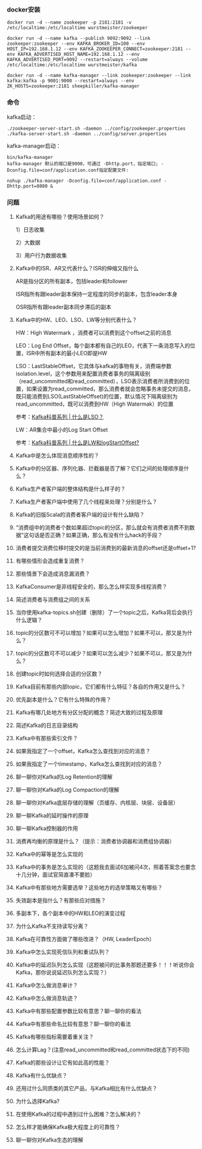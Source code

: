 ### docker安装

```shell
docker run -d --name zookeeper -p 2181:2181 -v /etc/localtime:/etc/localtime wurstmeister/zookeeper

docker run -d --name kafka --publish 9092:9092 --link zookeeper:zookeeper --env KAFKA_BROKER_ID=100 --env HOST_IP=192.168.1.12 --env KAFKA_ZOOKEEPER_CONNECT=zookeeper:2181 --env KAFKA_ADVERTISED_HOST_NAME=192.168.1.12 --env KAFKA_ADVERTISED_PORT=9092 --restart=always --volume /etc/localtime:/etc/localtime wurstmeister/kafka

docker run -d --name kafka-manager --link zookeeper:zookeeper --link kafka:kafka -p 9001:9000 --restart=always --env ZK_HOSTS=zookeeper:2181 sheepkiller/kafka-manager
```



### 命令

kafka启动：

```
./zookeeper-server-start.sh -daemon ../config/zookeeper.properties 
./kafka-server-start.sh -daemon ../config/server.properties
```

kafka-manager启动：

```
bin/kafka-manager
kafka-manager 默认的端口是9000，可通过 -Dhttp.port，指定端口; -Dconfig.file=conf/application.conf指定配置文件:

nohup ./kafka-manager -Dconfig.file=conf/application.conf -Dhttp.port=8080 &
```



### 问题

1. Kafka的用途有哪些？使用场景如何？

   1）日志收集

   2）大数据

   3）用户行为数据收集

2. Kafka中的ISR、AR又代表什么？ISR的伸缩又指什么

   AR是指分区的所有副本，包括leader和follower

   ISR指所有跟leader副本保持一定程度的同步的副本，包含leader本身

   OSR指所有跟leader副本同步滞后的副本

3. Kafka中的HW、LEO、LSO、LW等分别代表什么？

   HW：High Watermark ，消费者可以消费到这个offset之前的消息

   LEO：Log End Offset，每个副本都有自己的LEO，代表下一条消息写入的位置，ISR中所有副本的最小LEO即是HW

   LSO：LastStableOffset，它具体与kafka的事物有关，消费端参数isolation.level，这个参数用来配置消费者事务的隔离级别（read_uncommitted和read_committed），LSO表示消费者所消费到的位置，如果设置为read_committed，那么消费者就会忽略事务未提交的消息，既只能消费到LSO(LastStableOffset)的位置，默认情况下隔离级别为read_uncommitted，既可以消费到HW（High Watermak）的位置

   参考：[Kafka科普系列 | 什么是LSO？](https://hiddenpps.blog.csdn.net/article/details/88985769)

   LW：AR集合中最小的Log Start Offset

   参考：[Kafka科普系列 | 什么是LW和logStartOffset?](https://blog.csdn.net/u013256816/article/details/88939070) 

4. Kafka中是怎么体现消息顺序性的？

   

5. Kafka中的分区器、序列化器、拦截器是否了解？它们之间的处理顺序是什么？

   

6. Kafka生产者客户端的整体结构是什么样子的？

   

7. Kafka生产者客户端中使用了几个线程来处理？分别是什么？

   

8. Kafka的旧版Scala的消费者客户端的设计有什么缺陷？

   

9. “消费组中的消费者个数如果超过topic的分区，那么就会有消费者消费不到数据”这句话是否正确？如果正确，那么有没有什么hack的手段？

   

10. 消费者提交消费位移时提交的是当前消费到的最新消息的offset还是offset+1?

    

11. 有哪些情形会造成重复消费？

    

12. 那些情景下会造成消息漏消费？

    

13. KafkaConsumer是非线程安全的，那么怎么样实现多线程消费？

    

14. 简述消费者与消费组之间的关系

    

15. 当你使用kafka-topics.sh创建（删除）了一个topic之后，Kafka背后会执行什么逻辑？

    

16. topic的分区数可不可以增加？如果可以怎么增加？如果不可以，那又是为什么？

    

17. topic的分区数可不可以减少？如果可以怎么减少？如果不可以，那又是为什么？

    

18. 创建topic时如何选择合适的分区数？

    

19. Kafka目前有那些内部topic，它们都有什么特征？各自的作用又是什么？

    

20. 优先副本是什么？它有什么特殊的作用？

    

21. Kafka有哪几处地方有分区分配的概念？简述大致的过程及原理

    

22. 简述Kafka的日志目录结构

    

23. Kafka中有那些索引文件？

    

24. 如果我指定了一个offset，Kafka怎么查找到对应的消息？

    

25. 如果我指定了一个timestamp，Kafka怎么查找到对应的消息？

    

26. 聊一聊你对Kafka的Log Retention的理解

    

27. 聊一聊你对Kafka的Log Compaction的理解

    

28. 聊一聊你对Kafka底层存储的理解（页缓存、内核层、块层、设备层）

    

29. 聊一聊Kafka的延时操作的原理

    

30. 聊一聊Kafka控制器的作用

    

31. 消费再均衡的原理是什么？（提示：消费者协调器和消费组协调器）

    

32. Kafka中的幂等是怎么实现的

    

33. Kafka中的事务是怎么实现的（这题我去面试6加被问4次，照着答案念也要念十几分钟，面试官简直凑不要脸）

    

34. Kafka中有那些地方需要选举？这些地方的选举策略又有哪些？

    

35. 失效副本是指什么？有那些应对措施？

    

36. 多副本下，各个副本中的HW和LEO的演变过程

    

37. 为什么Kafka不支持读写分离？

    

38. Kafka在可靠性方面做了哪些改进？（HW, LeaderEpoch）

    

39. Kafka中怎么实现死信队列和重试队列？

    

40. Kafka中的延迟队列怎么实现（这题被问的比事务那题还要多！！！听说你会Kafka，那你说说延迟队列怎么实现？）

    

41. Kafka中怎么做消息审计？

    

42. Kafka中怎么做消息轨迹？

    

43. Kafka中有那些配置参数比较有意思？聊一聊你的看法

    

44. Kafka中有那些命名比较有意思？聊一聊你的看法

    

45. Kafka有哪些指标需要着重关注？

    

46. 怎么计算Lag？(注意read_uncommitted和read_committed状态下的不同)

    

47. Kafka的那些设计让它有如此高的性能？

    

48. Kafka有什么优缺点？

    

49. 还用过什么同质类的其它产品，与Kafka相比有什么优缺点？

    

50. 为什么选择Kafka?

    

51. 在使用Kafka的过程中遇到过什么困难？怎么解决的？

    

52. 怎么样才能确保Kafka极大程度上的可靠性？

    

53. 聊一聊你对Kafka生态的理解
